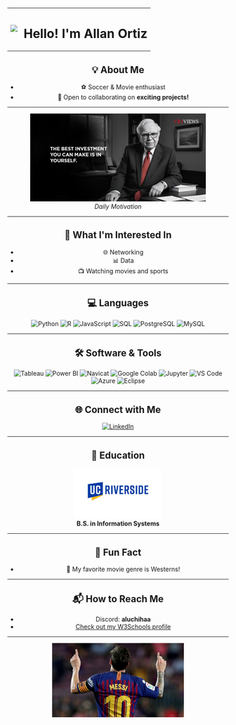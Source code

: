 <table>
  <tr>
    <td><img src="https://media0.giphy.com/media/v1.Y2lkPTc5MGI3NjExM2wwOTY1MGJmMjh2dmRzeGsybXNlOTBrbDVlOXpheGl0eDUwOWE3dCZlcD12MV9pbnRlcm5hbF9naWZfYnlfaWQmY3Q9Zw/h408T6Y5GfmXBKW62l/giphy.gif" width="120"/></td>
    <td><h1>Hello! I'm Allan Ortiz</h1></td>
  </tr>
</table>


<div align="center"> 
<h2>💡 About Me</h2>

- ⚽ Soccer & Movie enthusiast  
- 🤝 Open to collaborating on **exciting projects!**

---

<div align="center">
  <img src="https://github.com/Allanx495/Allanx495/blob/f1ca22cc5146f99cb910de7a25d35a3648152d2e/Warren-Buffett-2.jpg" alt="Warren Buffett Quote" width="400">
  <br>
  <em>Daily Motivation</em>
</div>

---
<div align="center">
  <h2>🔭 What I'm Interested In</h2>

- 🌐 Networking
- 📊 Data
- 📺 Watching movies and sports 
  

---
## 💻 Languages

![Python](https://img.shields.io/badge/Python-3776AB?style=for-the-badge&logo=python&logoColor=white)
![R](https://img.shields.io/badge/R-276DC3?style=for-the-badge&logo=r&logoColor=white)
![JavaScript](https://img.shields.io/badge/JavaScript-F7DF1E?style=for-the-badge&logo=javascript&logoColor=black)
![SQL](https://img.shields.io/badge/SQL-336791?style=for-the-badge&logo=postgresql&logoColor=white)
![PostgreSQL](https://img.shields.io/badge/PostgreSQL-4169E1?style=for-the-badge&logo=postgresql&logoColor=white)
![MySQL](https://img.shields.io/badge/MySQL-4479A1?style=for-the-badge&logo=mysql&logoColor=white)

---

## 🛠️ Software & Tools

![Tableau](https://img.shields.io/badge/Tableau-E97627?style=for-the-badge&logo=tableau&logoColor=white)
![Power BI](https://img.shields.io/badge/Power%20BI-F2C811?style=for-the-badge&logo=powerbi&logoColor=black)
![Navicat](https://img.shields.io/badge/Navicat-29b2fe?style=for-the-badge&logo=data:image/svg+xml;base64,...&logoColor=white) <!-- Placeholder -->
![Google Colab](https://img.shields.io/badge/Google%20Colab-F9AB00?style=for-the-badge&logo=googlecolab&logoColor=white)
![Jupyter](https://img.shields.io/badge/Jupyter-F37626?style=for-the-badge&logo=jupyter&logoColor=white)
![VS Code](https://img.shields.io/badge/VS%20Code-007ACC?style=for-the-badge&logo=visualstudiocode&logoColor=white)
![Azure](https://img.shields.io/badge/Azure-0078D4?style=for-the-badge&logo=microsoftazure&logoColor=white)
![Eclipse](https://img.shields.io/badge/Eclipse-2C2255?style=for-the-badge&logo=eclipseide&logoColor=white)

---

## 🌐 Connect with Me

[![LinkedIn](https://img.shields.io/badge/LINKEDIN%2FALLANNOEORTIZ-0A66C2?style=for-the-badge&logo=linkedin&logoColor=white)](https://www.linkedin.com/in/allan-noe-ortiz)

---

## 📝 Education

<div align="center">
  <img src="https://github.com/Allanx495/Allanx495/blob/f1ca22cc5146f99cb910de7a25d35a3648152d2e/University-of-California-Riverside-lOGO.jpg" alt="UC Riverside Logo" width="200">
  <br>
  <strong>B.S. in Information Systems</strong>
</div>


---

## 🌟 Fun Fact

- 🐎 My favorite movie genre is Westerns!

---

## 📬 How to Reach Me

- Discord: **aluchihaa**
- [Check out my W3Schools profile](https://www.w3profile.com/allanx4)

---

<div align="center">
  <img src="https://github.com/Allanx495/Allanx495/blob/16361120c6cec44395285e45e0589f882154e6ff/messi-1805-2.jpg" alt="Messi" width="300">
</div>

<!---
Allanx495/Allanx495 is a ✨ special ✨ repository because its `README.md` (this file) appears on your GitHub profile.
You can click the Preview link to take a look at your changes.
--->
